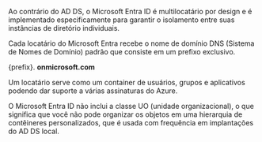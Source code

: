 Ao contrário do AD DS, o Microsoft Entra ID é multilocatário por design e é implementado especificamente para garantir o isolamento entre suas instâncias de diretório individuais.

Cada locatário do Microsoft Entra recebe o nome de domínio DNS (Sistema de Nomes de Domínio) padrão que consiste em um prefixo exclusivo.

{prefix}. **onmicrosoft.com**

Um locatário serve como um container de usuários, grupos e aplicativos podendo dar suporte a várias assinaturas do Azure.

O Microsoft Entra ID não inclui a classe UO (unidade organizacional), o que significa que você não pode organizar os objetos em uma hierarquia de contêineres personalizados, que é usada com frequência em implantações do AD DS local.

